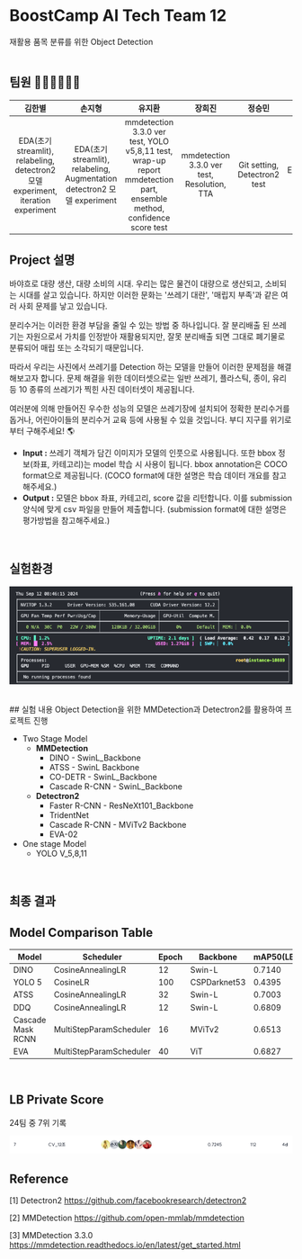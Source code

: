 # BoostCamp AI Tech Team 12 
재활용 품목 분류를 위한 Object Detection
<br/><br/>
## 팀원 👩🏻‍💻👨🏻‍💻
| 김한별 | 손지형 | 유지환 | 장희진 | 정승민 | 조현준 |
| :---: | :---: | :---: | :---: | :---: | :---: |
| EDA(초기 streamlit), relabeling, detectron2 모델 experiment, iteration experiment | EDA(초기 streamlit), relabeling, Augmentation detectron2 모델 experiment | mmdetection 3.3.0 ver test, YOLO v5,8,11 test, wrap-up report mmdetection part, ensemble method, confidence score test | mmdetection 3.3.0 ver test, Resolution, TTA | Git setting, Detectron2 test | EDA(streamlit), ensemble |


## Project 설명
바야흐로 대량 생산, 대량 소비의 시대. 우리는 많은 물건이 대량으로 생산되고, 소비되는 시대를 살고 있습니다. 하지만 이러한 문화는 '쓰레기 대란', '매립지 부족'과 같은 여러 사회 문제를 낳고 있습니다.

분리수거는 이러한 환경 부담을 줄일 수 있는 방법 중 하나입니다. 잘 분리배출 된 쓰레기는 자원으로서 가치를 인정받아 재활용되지만, 잘못 분리배출 되면 그대로 폐기물로 분류되어 매립 또는 소각되기 때문입니다.

따라서 우리는 사진에서 쓰레기를 Detection 하는 모델을 만들어 이러한 문제점을 해결해보고자 합니다. 문제 해결을 위한 데이터셋으로는 일반 쓰레기, 플라스틱, 종이, 유리 등 10 종류의 쓰레기가 찍힌 사진 데이터셋이 제공됩니다.

여러분에 의해 만들어진 우수한 성능의 모델은 쓰레기장에 설치되어 정확한 분리수거를 돕거나, 어린아이들의 분리수거 교육 등에 사용될 수 있을 것입니다. 부디 지구를 위기로부터 구해주세요! 🌎

- **Input :** 쓰레기 객체가 담긴 이미지가 모델의 인풋으로 사용됩니다. 또한 bbox 정보(좌표, 카테고리)는 model 학습 시 사용이 됩니다. bbox annotation은 COCO format으로 제공됩니다. (COCO format에 대한 설명은 학습 데이터 개요를 참고해주세요.)
- **Output :** 모델은 bbox 좌표, 카테고리, score 값을 리턴합니다. 이를 submission 양식에 맞게 csv 파일을 만들어 제출합니다. (submission format에 대한 설명은 평가방법을 참고해주세요.)
<br/>

## 실험환경
![alt text](image-2.png)

<br/>
## 실험 내용 
Object Detection을 위한 MMDetection과 Detectron2를 활용하여 프로젝트 진행

- Two Stage Model
    - **MMDetection**
        - DINO - SwinL_Backbone
        - ATSS - SwinL Backbone
        - CO-DETR - SwinL_Backbone
        - Cascade R-CNN - SwinL_Backbone
    - **Detectron2**
        - Faster R-CNN - ResNeXt101_Backbone
        - TridentNet
        - Cascade R-CNN - MViTv2 Backbone
        - EVA-02
- One stage Model
    - YOLO V_5,8,11

<br/>


## 최종 결과
## Model Comparison Table

| Model              | Scheduler                 | Epoch | Backbone      | mAP50(LB_public) | mAP50(LB_private) |
|--------------------|--------------------------|-------|---------------|------------------|-------------------|
| DINO               | CosineAnnealingLR        | 12    | Swin-L        | 0.7140           | 0.7010            |
| YOLO 5             | CosineLR                 | 100   | CSPDarknet53  | 0.4395           | 0.4197            |
| ATSS               | CosineAnnealingLR        | 32    | Swin-L        | 0.7003           | 0.6928            |
| DDQ                | CosineAnnealingLR        | 12    | Swin-L        | 0.6809           | 0.6744            |
| Cascade Mask RCNN  | MultiStepParamScheduler  | 16    | MViTv2        | 0.6513           | 0.6372            |
| EVA                | MultiStepParamScheduler  | 40    | ViT           | 0.6827           | 0.6700            |

<br/>

## LB Private Score
24팀 중 7위 기록

![alt text](image-3.png)
<br/>
## Reference 
[1] Detectron2 https://github.com/facebookresearch/detectron2

[2] MMDetection https://github.com/open-mmlab/mmdetection

[3] MMDetection 3.3.0 https://mmdetection.readthedocs.io/en/latest/get_started.html
